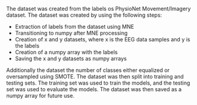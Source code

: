 The dataset was created from the labels os PhysioNet Movement/Imagery dataset. The dataset was created by using the following steps:
- Extraction of labels from the dataset using MNE
- Transitioning to numpy after MNE processing
- Creation of x and y datasets, where x is the EEG data samples and y is the labels
- Creation of a numpy array with the labels
- Saving the x and y datasets as numpy arrays

Additionally the dataset the number of classes either equalized or oversampled using SMOTE. The dataset was then split into training and testing sets. The training set was used to train the models, and the testing set was used to evaluate the models. The dataset was then saved as a numpy array for future use.